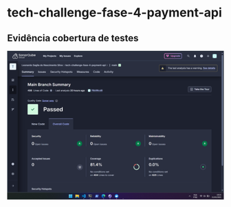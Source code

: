 # tech-challenge-fase-4-payment-api

## Evidência cobertura de testes
![Cobertura de Testes](assets/coverage.png)